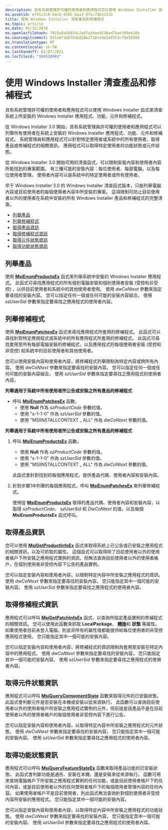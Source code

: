 ```yaml
---
description: 具有系統管理許可權的使用者和應用程式可以使用 Windows Installer 函式來清查系統上所安裝的 Windows Installer 應用程式、功能、元件和修補程式。從 Windows Installer&\# 160; 3.0 開始，具有系統管理員許可權的使用者和應用程式可以列舉所有使用者在系統上安裝的 Windows Installer 應用程式、功能、元件和修補程式。 系統管理員和應用程式可以針對特定使用者或系統中的所有使用者，取得產品或修補程式的相關資訊。 應用程式可以取得特定使用者的功能狀態或元件狀態。從 Windows Installer 開始可用的清查功能&\# 160; 3.0 可以限制安裝內容和使用者內容所能找到的專案範圍。 有三種可能的安裝內容：每位使用者、每部電腦，以及每位使用者管理。 使用者內容可以是系統中的特定使用者或所有使用者。 早于 Windows Installer&160 的 Windows Installer 清查函式版本，只能 \# 列舉電腦內容中的系統上所安裝的專案，或目前使用者的每個使用者內容中所安裝的專案。 這項限制可防止目前使用者以外的使用者在系統中安裝的所有 Windows Installer 產品和修補程式的完整清查。列舉 ProductsEnumerating PatchesObtaining 產品 InformationObtaining 修補程式 InformationObtaining 元件狀態 InformationObtaining 功能狀態資訊
ms.assetid: ef95c3c8-b4c8-4305-8aa2-07ec74b3121b
title: 使用 Windows Installer 清查產品和修補程式
ms.topic: article
ms.date: 05/31/2018
ms.openlocfilehash: 7915a8a58954c2e07a3dae9536ed7bae399e416b
ms.sourcegitcommit: 831e8f3db78ab820e1710cede244553c70e50500
ms.translationtype: MT
ms.contentlocale: zh-TW
ms.lasthandoff: 01/07/2021
ms.locfileid: "104510983"
---
```

# <a name="using-windows-installer-to-inventory-products-and-patches"></a>使用 Windows Installer 清查產品和修補程式

具有系統管理許可權的使用者和應用程式可以使用 Windows Installer 函式來清查系統上所安裝的 Windows Installer 應用程式、功能、元件和修補程式。

從 Windows Installer 3.0 開始，具有系統管理員許可權的使用者和應用程式可以列舉所有使用者在系統上安裝的 Windows Installer 應用程式、功能、元件和修補程式。 系統管理員和應用程式可以針對特定使用者或系統中的所有使用者，取得產品或修補程式的相關資訊。 應用程式可以取得特定使用者的功能狀態或元件狀態。

從 Windows Installer 3.0 開始可用的清查函式，可以限制安裝內容和使用者內容所能找到的專案範圍。 有三種可能的安裝內容：每位使用者、每部電腦，以及每位使用者管理。 使用者內容可以是系統中的特定使用者或所有使用者。

早于 Windows Installer 3.0 的 Windows Installer 清查函式版本，只能列舉電腦內容或目前使用者的每個使用者內容中所安裝的專案。 這項限制可防止目前使用者以外的使用者在系統中安裝的所有 Windows Installer 產品和修補程式的完整清查。

-   [列舉產品](#enumerating-products)
-   [列舉修補程式](#enumerating-patches)
-   [取得產品資訊](#obtaining-product-information)
-   [取得修補程式資訊](#obtaining-patch-information)
-   [取得元件狀態資訊](#obtaining-component-state-information)
-   [取得功能狀態資訊](#obtaining-feature-state-information)

## <a name="enumerating-products"></a>列舉產品

使用 [**MsiEnumProductsEx**](/windows/desktop/api/Msi/nf-msi-msienumproductsexa) 函式來列舉系統中安裝的 Windows Installer 應用程式。 此函式可尋找應用程式的所有個別電腦安裝和個別使用者安裝 (受控和非受控) ，以供目前使用者和系統中的其他使用者使用。 使用 *dwCoNtext* 參數來指定要尋找的安裝內容。 您可以指定任何一個或任何可能的安裝內容組合。 使用 *szUserSid* 參數來指定要尋找之應用程式的使用者內容。

## <a name="enumerating-patches"></a>列舉修補程式

使用 [**MsiEnumPatchesEx**](/windows/desktop/api/Msi/nf-msi-msienumpatchesexa) 函式來尋找應用程式所套用的修補程式。 此函式可以尋找針對特定應用程式或系統中的所有應用程式所套用的修補程式。 此函式可尋找套用至所有每部電腦安裝的修補程式，以及應用程式的每個使用者安裝 (受控和非受控) 給系統中的目前使用者和其他使用者。

您可以使用安裝內容和使用者內容，將修補程式列舉限制為特定內容或跨所有內容。 使用 *dwCoNtext* 參數來指定要尋找的安裝內容。 您可以指定任何一個或任何可能的安裝內容組合。 使用 *szUserSid* 參數來指定要尋找之應用程式的使用者內容。

**列舉適用于系統中所有使用者所公告或安裝之所有產品的修補程式**

-   呼叫 [**MsiEnumPatchesEx**](/windows/desktop/api/Msi/nf-msi-msienumpatchesexa) 函數。
    -   使用 **Null** 作為 *szProductCode* 參數的值。
    -   使用 "s-1-1-0" 作為 *szUserSid* 參數的值。
    -   使用 "MSIINSTALLCONTEXT \_ ALL" 作為 *dwCoNtext* 參數的值。

**列舉適用于系統中所有使用者所公告或安裝之所有產品的修補程式**

1.  呼叫 [**MsiEnumProductsEx**](/windows/desktop/api/Msi/nf-msi-msienumproductsexa) 函數。

    -   使用 **Null** 作為 *szProductCode* 參數的值。
    -   使用 "s-1-1-0" 作為 *szUserSid* 參數的值。
    -   使用 "MSIINSTALLCONTEXT \_ ALL" 作為 *dwCoNtext* 參數的值。

    此函式會針對找到的每個應用程式，提供產品代碼、使用者內容和安裝內容。

2.  針對步驟1中列舉的每個應用程式，呼叫 [**MsiEnumPatchesEx**](/windows/desktop/api/Msi/nf-msi-msienumpatchesexa) 來列舉修補程式。

    使用從 [**MsiEnumProductsEx**](/windows/desktop/api/Msi/nf-msi-msienumproductsexa) 取得的產品代碼、使用者內容和安裝內容，以取得 *szProductCode*、 *szUserSid* 和 *DwCoNtext* 的值，以及每個 **MsiEnumProductsEx** 函式呼叫。

## <a name="obtaining-product-information"></a>取得產品資訊

您可以使用 [**MsiGetProductInfoEx**](/windows/desktop/api/Msi/nf-msi-msigetproductinfoexa) 函式來取得系統上已公告或已安裝之應用程式的相關資訊，以及可抓取的屬性。 這個函式可以取得除了目前使用者以外的使用者帳戶下所安裝之應用程式實例的資訊，但無法查詢目前使用者以外的使用者帳戶，在個別使用者非受控內容下公告的產品實例。

您可以指定安裝內容和使用者內容，以限制特定內容中所安裝之應用程式的資訊。 使用 *dwCoNtext* 參數來指定要尋找的安裝內容。 您只能指定其中一個可能的安裝內容。 使用 *szUserSid* 參數來指定要尋找之應用程式的使用者內容。

## <a name="obtaining-patch-information"></a>取得修補程式資訊

應用程式可以呼叫 [**MsiGetPatchInfoEx**](/windows/desktop/api/Msi/nf-msi-msigetpatchinfoexa) 函式，以查詢所指定產品實例的修補程式的相關資訊。 您可以使用此函數來抓取 **LocalPackage**、 [**轉換**](transforms.md)和 **狀態** 等屬性。 如果使用者目前未登入電腦，則並非所有的屬性值都能提供給每位使用者的非受控應用程式使用。 您只能指定其中一個可能的安裝內容。

您可以指定安裝內容和使用者內容，將修補程式的資訊限制為套用至安裝在特定內容中的應用程式。 使用 *dwCoNtext* 參數來指定要尋找的安裝內容。 您只能指定其中一個可能的安裝內容。 使用 *szUserSid* 參數來指定要尋找之應用程式的使用者內容。

## <a name="obtaining-component-state-information"></a>取得元件狀態資訊

應用程式可以呼叫 [**MsiQueryComponentState**](/windows/desktop/api/Msi/nf-msi-msiquerycomponentstatea) 函數來取得元件的已安裝狀態。 此函式會判斷元件是否安裝在本機或安裝以從來源執行。 此函數可以查詢目前使用者以外的使用者帳戶所安裝之應用程式實例的元件，但前提是該產品不是在目前使用者以外的使用者帳戶的每個使用者非受控內容下進行公告。

您可以指定安裝內容和使用者內容，以取得特定內容中所安裝之應用程式的元件狀態。 使用 *dwCoNtext* 參數來指定要尋找的安裝內容。 您只能指定其中一個可能的安裝內容。 使用 *szUserSid* 參數來指定要尋找之應用程式的使用者內容。

## <a name="obtaining-feature-state-information"></a>取得功能狀態資訊

應用程式可以呼叫 [**MsiQueryFeatureStateEx**](/windows/desktop/api/Msi/nf-msi-msiqueryfeaturestateexa) 函數來取得產品功能的已安裝狀態。 此函式會判斷功能是通告、安裝在本機，還是安裝來從來源執行。 函數可用來查詢電腦帳戶下所安裝之應用程式實例的任何功能，或是目前使用者帳戶下的任何內容，或是目前使用者以外的任何使用者帳戶下的每個使用者管理內容的任何內容。 如果使用者帳戶不是目前使用者，則此函式無法查詢針對個別使用者非受控內容所安裝的應用程式。 您只能指定其中一個可能的安裝內容。

您可以指定安裝內容和使用者內容，以取得特定內容中所安裝之應用程式的功能狀態。 使用 *dwCoNtext* 參數來指定要尋找的安裝內容。 您只能指定其中一個可能的安裝內容。 使用 *szUserSid* 參數來指定要尋找之應用程式的使用者內容。

 

 



